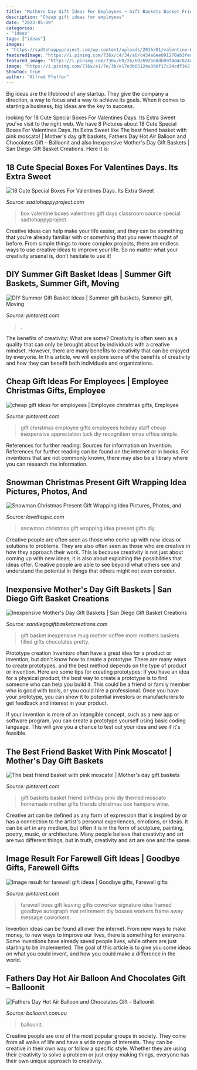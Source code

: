 ```yaml
---
title: "Mothers Day Gift Ideas For Employees ~ Gift Baskets Basket Friend Birthday Pink Diy Themed Moscato Homemade Mother Gifts Friends Christmas Box Hampers Wine"
description: "Cheap gift ideas for employees"
date: "2023-05-19"
categories:
- "ideas"
tags: ["ideas"]
images:
- "https://sadtohappyproject.com/wp-content/uploads/2016/01/valentine-boxes-6.jpg"
featuredImage: "https://i.pinimg.com/736x/c4/34/a6/c434a6ee091270ab3fed75024ee69544.jpg"
featured_image: "https://i.pinimg.com/736x/69/2b/60/692b60db09f4d4c824a69d01a12d973e--gift-hampers-gift-baskets.jpg"
image: "https://i.pinimg.com/736x/e1/7e/3b/e17e3b65124a390f17c24cdf3e214416--good-luck-gifts-employee-gifts.jpg"
ShowToc: true
author: "Alfred Pfeffer"
---
```



Big ideas are the lifeblood of any startup. They give the company a direction, a way to focus and a way to achieve its goals. When it comes to starting a business, big ideas are the key to success.

	

		
looking for 18 Cute Special Boxes For Valentines Days. Its Extra Sweet you've visit to the right web. We have 8 Pictures about 18 Cute Special Boxes For Valentines Days. Its Extra Sweet like The best friend basket with pink moscato! | Mother&#039;s day gift baskets, Fathers Day Hot Air Balloon and Chocolates Gift – Balloonit and also Inexpensive Mother&#039;s Day Gift Baskets | San Diego Gift Basket Creations. Here it is:
		
    
## 18 Cute Special Boxes For Valentines Days. Its Extra Sweet

<img loading=lazy src="https://sadtohappyproject.com/wp-content/uploads/2016/01/valentine-boxes-6.jpg" onerror="this.onerror=null;this.src='https://tse1.mm.bing.net/th?id=OIP.nXSOVd3S4uCTvCyOp8sYhwHaLI&amp;pid=15.1';" alt="18 Cute Special Boxes For Valentines Days. Its Extra Sweet">

_Source: sadtohappyproject.com_

>box valentine boxes valentines gift days classroom source special sadtohappyproject. 

	

Creative ideas can help make your life easier, and they can be something that you’re already familiar with or something that you never thought of before. From simple things to more complex projects, there are endless ways to use creative ideas to improve your life. So no matter what your creativity arsenal is, don’t hesitate to use it!

    
## DIY Summer Gift Basket Ideas | Summer Gift Baskets, Summer Gift, Moving

<img loading=lazy src="https://i.pinimg.com/736x/c4/34/a6/c434a6ee091270ab3fed75024ee69544.jpg" onerror="this.onerror=null;this.src='https://tse4.mm.bing.net/th?id=OIP.OInRvxdu4nzavhRDTjBnxwHaJ4&amp;pid=15.1';" alt="DIY Summer Gift Basket Ideas | Summer gift baskets, Summer gift, Moving">

_Source: pinterest.com_

>. 

	

The benefits of creativity: What are some?
Creativity is often seen as a quality that can only be brought about by individuals with a creative mindset. However, there are many benefits to creativity that can be enjoyed by everyone. In this article, we will explore some of the benefits of creativity and how they can benefit both individuals and organizations.

    
## Cheap Gift Ideas For Employees | Employee Christmas Gifts, Employee

<img loading=lazy src="https://i.pinimg.com/736x/e1/7e/3b/e17e3b65124a390f17c24cdf3e214416--good-luck-gifts-employee-gifts.jpg" onerror="this.onerror=null;this.src='https://tse2.mm.bing.net/th?id=OIP.BQARNBqeZDjFucx6X7MAkAHaJ6&amp;pid=15.1';" alt="cheap gift ideas for employees | Employee christmas gifts, Employee">

_Source: pinterest.com_

>gift christmas employee gifts employees holiday staff cheap inexpensive appreciation luck diy recognition xmas office simple. 

	

References for further reading: Sources for information on Invention.
References for further reading can be found on the internet or in books. For inventions that are not commonly known, there may also be a library where you can research the information.

    
## Snowman Christmas Present Gift Wrapping Idea Pictures, Photos, And

<img loading=lazy src="http://www.lovethispic.com/uploaded_images/343161-Snowman-Christmas-Present-Gift-Wrapping-Idea.jpg" onerror="this.onerror=null;this.src='https://tse3.mm.bing.net/th?id=OIP.GysY8ZRpcCtuQ5U920lKRgHaMR&amp;pid=15.1';" alt="Snowman Christmas Present Gift Wrapping Idea Pictures, Photos, and">

_Source: lovethispic.com_

>snowman christmas gift wrapping idea present gifts diy. 

	

Creative people are often seen as those who come up with new ideas or solutions to problems. They are also often seen as those who are creative in how they approach their work. This is because creativity is not just about coming up with new ideas; it is also about exploiting the possibilities that ideas offer. Creative people are able to see beyond what others see and understand the potential in things that others might not even consider.

    
## Inexpensive Mother&#039;s Day Gift Baskets | San Diego Gift Basket Creations

<img loading=lazy src="https://sandiegogiftbasketcreations.com/wp-content/uploads/2012/05/Sunflower-Mug.jpg" onerror="this.onerror=null;this.src='https://tse3.mm.bing.net/th?id=OIP.NZpFpb_HQkxg8yWhGRL51AHaJ4&amp;pid=15.1';" alt="Inexpensive Mother&#039;s Day Gift Baskets | San Diego Gift Basket Creations">

_Source: sandiegogiftbasketcreations.com_

>gift basket inexpensive mug mother coffee mom mothers baskets filled gifts chocolates pretty. 

	

Prototype creation
Inventors often have a great idea for a product or invention, but don't know how to create a prototype. There are many ways to create prototypes, and the best method depends on the type of product or invention. Here are some tips for creating prototypes:
If you have an idea for a physical product, the best way to create a prototype is to find someone who can help you build it. This could be a friend or family member who is good with tools, or you could hire a professional. Once you have your prototype, you can show it to potential investors or manufacturers to get feedback and interest in your product.

If your invention is more of an intangible concept, such as a new app or software program, you can create a prototype yourself using basic coding language. This will give you a chance to test out your idea and see if it's feasible.

    
## The Best Friend Basket With Pink Moscato! | Mother&#039;s Day Gift Baskets

<img loading=lazy src="https://i.pinimg.com/736x/69/2b/60/692b60db09f4d4c824a69d01a12d973e--gift-hampers-gift-baskets.jpg" onerror="this.onerror=null;this.src='https://tse4.mm.bing.net/th?id=OIP.4-A23mN-4u408x0cAscckwHaJ3&amp;pid=15.1';" alt="The best friend basket with pink moscato! | Mother&#039;s day gift baskets">

_Source: pinterest.com_

>gift baskets basket friend birthday pink diy themed moscato homemade mother gifts friends christmas box hampers wine. 

	

Creative art can be defined as any form of expression that is inspired by or has a connection to the artist's personal experiences, emotions, or ideas. It can be art in any medium, but often it is in the form of sculpture, painting, poetry, music, or architecture. Many people believe that creativity and art are two different things, but in truth, creativity and art are one and the same.

    
## Image Result For Farewell Gift Ideas | Goodbye Gifts, Farewell Gifts

<img loading=lazy src="https://i.pinimg.com/736x/38/c3/0d/38c30db43c50297cf704830f9d11f04f--farewell-gifts.jpg" onerror="this.onerror=null;this.src='https://tse3.mm.bing.net/th?id=OIP.MJ9VLBUmv8P3DBCoUvYJHAHaIr&amp;pid=15.1';" alt="Image result for farewell gift ideas | Goodbye gifts, Farewell gifts">

_Source: pinterest.com_

>farewell boss gift leaving gifts coworker signature idea framed goodbye autograph mat retirement diy bosses workers frame away message coworkers. 

	

Invention ideas can be found all over the internet. From new ways to make money, to new ways to improve our lives, there is something for everyone. Some inventions have already saved people lives, while others are just starting to be implemented. The goal of this article is to give you some ideas on what you could invent, and how you could make a difference in the world.

    
## Fathers Day Hot Air Balloon And Chocolates Gift – Balloonit

<img loading=lazy src="https://cdn.shopify.com/s/files/1/2724/4410/products/Fathers_Day_hot_air_balloon_and_chocolate_gift_2048x.jpeg?v=1566570647" onerror="this.onerror=null;this.src='https://tse4.mm.bing.net/th?id=OIP.OvmKhaZ5Kpya6pcmXktPjwHaHa&amp;pid=15.1';" alt="Fathers Day Hot Air Balloon and Chocolates Gift – Balloonit">

_Source: balloonit.com.au_

>balloonit. 

	

Creative people are one of the most popular groups in society. They come from all walks of life and have a wide range of interests. They can be creative in their own way or follow a specific style. Whether they are using their creativity to solve a problem or just enjoy making things, everyone has their own unique approach to creativity.

